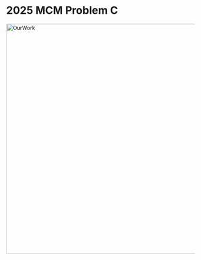 # 2025 MCM Problem C
<img width="614" alt="OurWork" src="https://github.com/user-attachments/assets/c40aef70-456a-4223-bd64-e2eb037526b1" />
